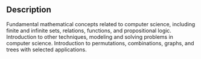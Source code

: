 ## Description

Fundamental mathematical concepts related to computer science, including finite and infinite sets, relations, functions, and propositional logic. Introduction to other techniques, modeling and solving problems in computer science. Introduction to permutations, combinations, graphs, and trees with selected applications.
